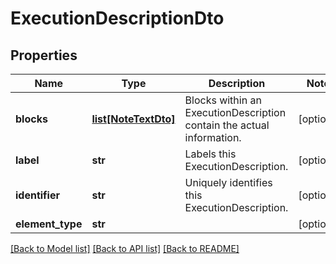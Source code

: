 # ExecutionDescriptionDto

## Properties
Name | Type | Description | Notes
------------ | ------------- | ------------- | -------------
**blocks** | [**list[NoteTextDto]**](NoteTextDto.md) | Blocks within an ExecutionDescription contain the actual information. | [optional] 
**label** | **str** | Labels this ExecutionDescription. | [optional] 
**identifier** | **str** | Uniquely identifies this ExecutionDescription. | [optional] 
**element_type** | **str** |  | [optional] 

[[Back to Model list]](../README.md#documentation-for-models) [[Back to API list]](../README.md#documentation-for-api-endpoints) [[Back to README]](../README.md)


